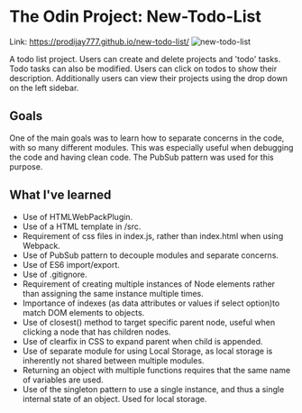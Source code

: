 # The Odin Project: New-Todo-List

Link: https://prodijay777.github.io/new-todo-list/
![new-todo-list](https://github.com/prodijay777/new-todo-list/assets/105083538/36116a06-5440-4912-b333-ee36047a03d0)


A todo list project. Users can create and delete projects and 'todo' tasks. Todo tasks can also be modified.
Users can click on todos to show their description. Additionally users can view their projects using the drop down on the left sidebar.

## Goals
One of the main goals was to learn how to separate concerns in the code, with so many different modules. This was especially useful when debugging the code and having clean code. The PubSub pattern was used for this purpose.

## What I've learned
- Use of HTMLWebPackPlugin.
- Use of a HTML template in /src.
- Requirement of css files in index.js, rather than index.html when using Webpack.
- Use of PubSub pattern to decouple modules and separate concerns.
- Use of ES6 import/export.
- Use of .gitignore.
- Requirement of creating multiple instances of Node elements rather than assigning the same instance multiple times.
- Importance of indexes (as data attributes or values if select option)to match DOM elements to objects.
- Use of closest() method to target specific parent node, useful when clicking a node that has children nodes.
- Use of clearfix in CSS to expand parent when child is appended.
- Use of separate module for using Local Storage, as local storage is inherently not shared between multiple modules.
- Returning an object with multiple functions requires that the same name of variables are used.
- Use of the singleton pattern to use a single instance, and thus a single internal state of an object. Used for local storage.
